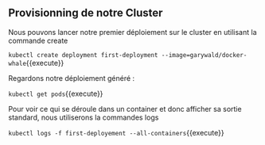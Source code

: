 ## Provisionning de notre Cluster

Nous pouvons lancer notre premier déploiement sur le cluster en utilisant la commande create

`kubectl create deployment first-deployment --image=garywald/docker-whale`{{execute}}

Regardons notre déploiement généré :

`kubectl get pods`{{execute}}

Pour voir ce qui se déroule dans un container et donc afficher sa sortie standard, nous utiliserons la commandes logs

`kubectl logs -f first-deployement --all-containers`{{execute}}
